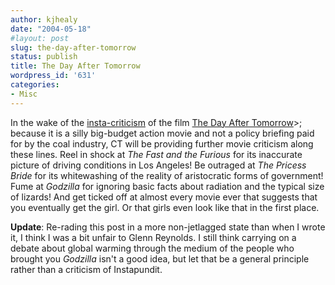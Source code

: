 ```yaml
---
author: kjhealy
date: "2004-05-18"
#layout: post
slug: the-day-after-tomorrow
status: publish
title: The Day After Tomorrow
wordpress_id: '631'
categories:
- Misc
---
```


In the wake of the [insta-criticism](http://www.instapundit.com/archives/015583.php) of the film [The Day After Tomorrow](http://www.thedayaftertomorrow.com/%3C/i)\>; because it is a silly big-budget action movie and not a policy briefing paid for by the coal industry, CT will be providing further movie criticism along these lines. Reel in shock at *The Fast and the Furious* for its inaccurate picture of driving conditions in Los Angeles! Be outraged at *The Pricess Bride* for its whitewashing of the reality of aristocratic forms of government! Fume at *Godzilla* for ignoring basic facts about radiation and the typical size of lizards! And get ticked off at almost every movie ever that suggests that you eventually get the girl. Or that girls even look like that in the first place.

**Update**: Re-rading this post in a more non-jetlagged state than when I wrote it, I think I was a bit unfair to Glenn Reynolds. I still think carrying on a debate about global warming through the medium of the people who brought you *Godzilla* isn't a good idea, but let that be a general principle rather than a criticism of Instapundit.
